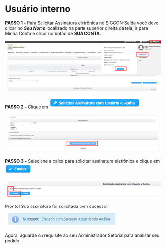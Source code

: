 # Usuário interno

**PASSO 1 -** Para Solicitar Assinatura eletrônica no SIGCON-Saída você deve clicar no _**Seu Nome**_ localizado na parte superior direita da tela, ir para Minha Conta e clicar no botão de **SUA CONTA**.

![](../../.gitbook/assets/image%20%28502%29.png)

**PASSO 2 -** Clique em![](../../.gitbook/assets/botao_solicitar_assinatura_com_usuario_senha.png)

![](../../.gitbook/assets/image%20%28503%29.png)

**PASSO 3 -** Selecione a caixa para solicitar assinatura eletrônica e clique em ![](../../.gitbook/assets/enviar.png)

![](../../.gitbook/assets/image%20%28504%29.png)

Pronto! Sua assinatura foi solicitada com sucesso! ![](../../.gitbook/assets/image%20%28501%29.png) 

Agora, aguarde ou requisite ao seu Administrador Setorial para analisar seu pedido.

